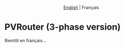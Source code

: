 <p align="center">
  <a href="../">English</a> |
  <span>Français</span>
</p>

# PVRouter (3-phase version)

Bientôt en français...
